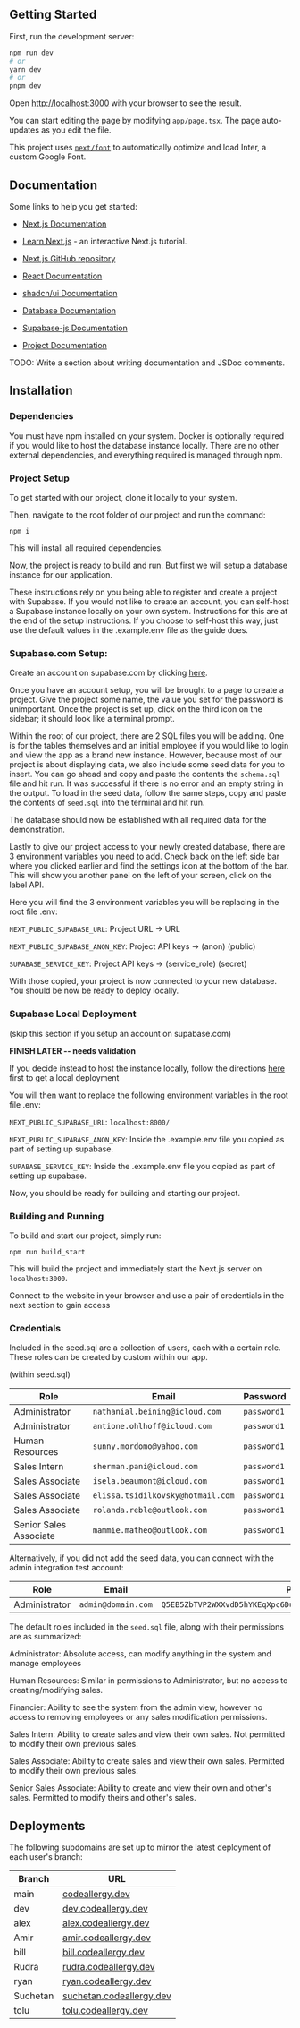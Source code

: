 ## Getting Started

First, run the development server:

```bash
npm run dev
# or
yarn dev
# or
pnpm dev
```

Open [http://localhost:3000](http://localhost:3000) with your browser to see the result.

You can start editing the page by modifying `app/page.tsx`. The page auto-updates as you edit the file.

This project uses [`next/font`](https://nextjs.org/docs/basic-features/font-optimization) to automatically optimize and load Inter, a custom Google Font.

## Documentation
Some links to help you get started:

- [Next.js Documentation](https://nextjs.org/docs)
- [Learn Next.js](https://nextjs.org/learn) - an interactive Next.js tutorial.
- [Next.js GitHub repository](https://github.com/vercel/next.js/)


- [React Documentation](https://react.dev/reference/react)
- [shadcn/ui Documentation](https://ui.shadcn.com/docs/)
- [Database Documentation](https://docs.codeallergy.dev/interfaces/DatabaseUsage.html)
- [Supabase-js Documentation](https://supabase.com/docs/reference/javascript/introduction)
- [Project Documentation](https://docs.codeallergy.dev)

TODO: Write a section about writing documentation and JSDoc comments.

## Installation

### Dependencies
You must have npm installed on your system. Docker is optionally required if you would like to host the database instance locally. There are no other external dependencies, and everything required is managed through npm.

### Project Setup
To get started with our project, clone it locally to your system.

Then, navigate to the root folder of our project and run the command:
```shell
npm i
```
This will install all required dependencies.

Now, the project is ready to build and run. But first we will setup a database instance for our application.

These instructions rely on you being able to register and create a project with Supabase. 
If you would not like to create an account, you can self-host a Supabase instance locally 
on your own system. Instructions for this are at the end of the setup instructions. 
If you choose to self-host this way, just use the default values in the .example.env file as the guide does.

### Supabase.com Setup:
Create an account on supabase.com by clicking [here](https://supabase.com/dashboard/sign-up).


Once you have an account setup, you will be brought to a page to create a project. 
Give the project some name, the value you set for the password is unimportant. 
Once the project is set up, click on the third icon on the sidebar; it should look like a terminal prompt.

Within the root of our project, there are 2 SQL files you will be adding. One is for the tables 
themselves and an initial employee if you would like to login and view the app as a brand new instance. 
However, because most of our project is about displaying data, we also include some seed data for you to insert. 
You can go ahead and copy and paste the contents the `schema.sql` file and hit run. It was successful if there is no error
and an empty string in the output. To load in the seed data, follow the same steps, copy and paste the contents of 
`seed.sql` into the terminal and hit run. 

The database should now be established with all required data for the demonstration.

Lastly to give our project access to your newly created database, there are 3 environment variables you need to add. 
Check back on the left side bar where you clicked earlier and find the settings icon at the bottom of the bar. 
This will show you another panel on the left of your screen, click on the label API.

Here you will find the 3 environment variables you will be replacing in the root file .env:

`NEXT_PUBLIC_SUPABASE_URL`: Project URL -> URL

`NEXT_PUBLIC_SUPABASE_ANON_KEY`: Project API keys -> (anon) (public)

`SUPABASE_SERVICE_KEY`: Project API keys -> (service_role) (secret)

With those copied, your project is now connected to your new database. You should be now be ready to deploy locally.

### Supabase Local Deployment
(skip this section if you setup an account on supabase.com)

**FINISH LATER -- needs validation**

If you decide instead to host the instance locally, follow the directions 
[here](https://supabase.com/docs/guides/self-hosting/docker) first to get a local deployment 


You will then want to replace the following environment variables in the root file .env:

`NEXT_PUBLIC_SUPABASE_URL`: `localhost:8000/`

`NEXT_PUBLIC_SUPABASE_ANON_KEY`: Inside the .example.env file you copied as part of setting up supabase.

`SUPABASE_SERVICE_KEY`: Inside the .example.env file you copied as part of setting up supabase.

Now, you should be ready for building and starting our project.

### Building and Running

To build and start our project, simply run:
```shell
npm run build_start
```
This will build the project and immediately start 
the Next.js server on `localhost:3000`. 

Connect to the website in your browser and use a pair of credentials in the next section to gain access


### Credentials
Included in the seed.sql are a collection of users, each with a certain role. These roles can be created by custom
within our app. 

(within seed.sql)

| Role                   | Email                             | Password    | 
|------------------------|-----------------------------------|-------------|
| Administrator          | `nathanial.beining@icloud.com`    | `password1` |
| Administrator          | `antione.ohlhoff@icloud.com`      | `password1` |
| Human Resources        | `sunny.mordomo@yahoo.com`         | `password1` |
| Sales Intern           | `sherman.pani@icloud.com`         | `password1` |
| Sales Associate        | `isela.beaumont@icloud.com`       | `password1` |
| Sales Associate        | `elissa.tsidilkovsky@hotmail.com` | `password1` |
| Sales Associate        | `rolanda.reble@outlook.com`       | `password1` |
| Senior Sales Associate | `mammie.matheo@outlook.com`       | `password1` |
Alternatively, if you did not add the seed data, you can connect with the admin integration test account:

| Role          | Email              | Password                                                           | 
|---------------|--------------------|--------------------------------------------------------------------|
| Administrator | `admin@domain.com` | `Q5EB5ZbTVP2WXXvdD5hYKEqXpc6DubqPkDNXUktiUNV56bf4xg5ReL4xiPJ8aGCH` |

The default roles included in the `seed.sql` file, along with their permissions are as summarized:

Administrator: Absolute access, can modify anything in the system and manage employees

Human Resources: Similar in permissions to Administrator, but no access to creating/modifying sales.

Financier: Ability to see the system from the admin view, however no access to removing employees or any sales
modification permissions.

Sales Intern: Ability to create sales and view their own sales. Not permitted to modify their own previous sales.

Sales Associate: Ability to create sales and view their own sales. Permitted to modify their own previous sales.

Senior Sales Associate: Ability to create and view their own and other's sales. Permitted to modify theirs and other's sales.


## Deployments
The following subdomains are set up to mirror the latest deployment of each user's branch:

| Branch   | URL                                                          |
|----------|--------------------------------------------------------------|
| main     | [codeallergy.dev](https://codeallergy.dev)                   |
| dev      | [dev.codeallergy.dev](https://dev.codeallergy.dev)           |
| alex     | [alex.codeallergy.dev](https://alex.codeallergy.dev)         |
| Amir     | [amir.codeallergy.dev](https://amir.codeallergy.dev)         |
| bill     | [bill.codeallergy.dev](https://bill.codeallergy.dev)         |
| Rudra    | [rudra.codeallergy.dev](https://rudra.codeallergy.dev)       |
| ryan     | [ryan.codeallergy.dev](https://ryan.codeallergy.dev)         |
| Suchetan | [suchetan.codeallergy.dev](https://suchetan.codeallergy.dev) |
| tolu     | [tolu.codeallergy.dev](https://tolu.codeallergy.dev)         |
